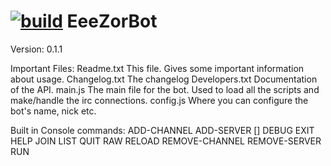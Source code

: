 [![build](https://travis-ci.org/Eeems/EeeZorBot.svg)](https://travis-ci.org/Eeems/EeeZorBot)
EeeZorBot
=========
Version:
  0.1.1

Important Files:
	Readme.txt		This file. Gives some important information about usage.
	Changelog.txt	The changelog
	Developers.txt	Documentation of the API.
	main.js			The main file for the bot. Used to load all the scripts and make/handle the irc connections.
	config.js		Where you can configure the bot's name, nick etc.

Built in Console commands:
	ADD-CHANNEL <server id> <channel name>
	ADD-SERVER <hostname> <port> [<nickserv password>]
	DEBUG
	EXIT
	HELP
	JOIN <server id> <channel name>
	LIST
	QUIT <server id>
	RAW <server id> <data to send>
	RELOAD
	REMOVE-CHANNEL <server id> <channel name>
	REMOVE-SERVER <server id>
	RUN <javascript string>
